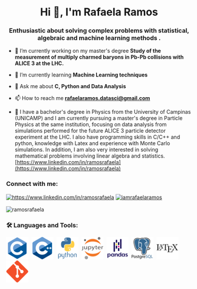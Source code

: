 <h1 align="center">Hi 👋, I'm Rafaela Ramos</h1>
<h3 align="center">Enthusiastic about solving complex problems with statistical, algebraic and machine learning methods .</h3>

- 🔭 I’m currently working on my master's degree **Study of the measurement of multiply charmed baryons in Pb-Pb collisions with ALICE 3 at the LHC.**

- 🌱 I’m currently learning **Machine Learning techniques**

- 💬 Ask me about **C, Python and Data Analysis**

- 📫 How to reach me **rafaelaramos.datasci@gmail.com**

- 📄 I have a bachelor's degree in Physics from the University of Campinas (UNICAMP) and I am currently pursuing a master's degree in Particle Physics at the same institution, focusing on data analysis from simulations performed for the future ALICE 3 particle detector experiment at the LHC. I also have programming skills in C/C++ and python, knowledge with Latex and experience with Monte Carlo simulations. In addition, I am also very interested in solving mathematical problems involving linear algebra and statistics. [https://www.linkedin.com/in/ramosrafaela](https://www.linkedin.com/in/ramosrafaela)

<h3 align="left">Connect with me:</h3>
<p align="left">
<a href="https://linkedin.com/in/https://www.linkedin.com/in/rafaela-ramos-sarmento-161266165" target="blank"><img align="center" src="https://raw.githubusercontent.com/rahuldkjain/github-profile-readme-generator/master/src/images/icons/Social/linked-in-alt.svg" alt="https://www.linkedin.com/in/ramosrafaela" height="30" width="40" /></a>
<a href="https://instagram.com/iamrafaelaramos" target="blank"><img align="center" src="https://raw.githubusercontent.com/rahuldkjain/github-profile-readme-generator/master/src/images/icons/Social/instagram.svg" alt="iamrafaelaramos" height="30" width="40" /></a>
</p>

<p><img align="center" src="https://github-readme-stats.vercel.app/api/top-langs?username=ramosrafaela&show_icons=true&locale=en&layout=compact" alt="ramosrafaela" /></p>

### :hammer_and_wrench: Languages and Tools:

<div>
  <img src="https://github.com/devicons/devicon/blob/master/icons/c/c-original.svg" title="C" alt="C" width="60" height="60"/>&nbsp;
  <img src="https://github.com/devicons/devicon/blob/master/icons/cplusplus/cplusplus-original.svg" title="C++" alt="C++" width="60" height="60"/>&nbsp;
<img src="https://github.com/devicons/devicon/blob/master/icons/python/python-original-wordmark.svg" title="Python" alt="Python" width="60" height="60"/>&nbsp;
  <img src="https://github.com/devicons/devicon/blob/master/icons/jupyter/jupyter-original-wordmark.svg" title="Jupyter" alt="Jupyter" width="60" height="60"/>&nbsp;
  <img src="https://github.com/devicons/devicon/blob/master/icons/pandas/pandas-original-wordmark.svg" title="Pandas" alt="Pandas" width="60" height="60"/>&nbsp;
  <img src="https://github.com/devicons/devicon/blob/master/icons/postgresql/postgresql-original-wordmark.svg" title="PostgreSQL" alt="PostgreSQL" width="60" height="60"/>&nbsp;
  <img src="https://github.com/devicons/devicon/blob/master/icons/latex/latex-original.svg" title="Latex" alt="Latex" width="60" height="60"/>&nbsp;
  <img src="https://github.com/devicons/devicon/blob/master/icons/git/git-original.svg" title="Git" alt="Git" width="60" height="60"/>&nbsp;
</div>


<!---

<h3 align="left">Languages and Tools:</h3>
<p align="left"> <a href="https://www.cprogramming.com/" target="_blank" rel="noreferrer"> <img src="https://raw.githubusercontent.com/devicons/devicon/master/icons/c/c-original.svg" alt="c" width="40" height="40"/> </a> <a href="https://www.w3schools.com/cpp/" target="_blank" rel="noreferrer"> <img src="https://raw.githubusercontent.com/devicons/devicon/master/icons/cplusplus/cplusplus-original.svg" alt="cplusplus" width="40" height="40"/> </a> <a href="https://www.python.org" target="_blank" rel="noreferrer"> <img src="https://raw.githubusercontent.com/devicons/devicon/master/icons/python/python-original.svg" alt="python" width="40" height="40"/> </a> </p>

<div id="stats" align="center">
  <img height="180em" src="https://github-readme-stats.vercel.app/api?username=ramosrafaela&theme=dark&background=000000&show_icons=true&hide_border=true&&count_private=true&include_all_commits=true" />
  
![visitors](https://visitor-badge.glitch.me/badge?page_id=https://github.com/ramosrafaela.id)
</div>

- 👋 Hi, I’m @ramosrafaela
- 👀 I’m interested in ...
- 🌱 I’m currently learning ...
- 💞️ I’m looking to collaborate on ...
- 📫 How to reach me ...

ramosrafaela/ramosrafaela is a ✨ special ✨ repository because its `README.md` (this file) appears on your GitHub profile.
You can click the Preview link to take a look at your changes.
--->
